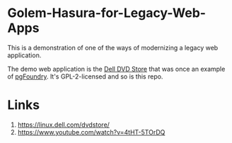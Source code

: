 # Golem-Hasura-for-Legacy-Web-Apps

This is a demonstration of one of the ways of modernizing a legacy web application.

The demo web application is the [Dell DVD Store](https://linux.dell.com/dvdstore/) that was once an example
of [pgFoundry](https://www.postgresql.org/ftp/projects/pgFoundry/dbsamples/dellstore2/dellstore2-normal-1.0/). It's GPL-2-licensed and so is this repo.

# Links

1. https://linux.dell.com/dvdstore/
2. https://www.youtube.com/watch?v=4tHT-5TOrDQ